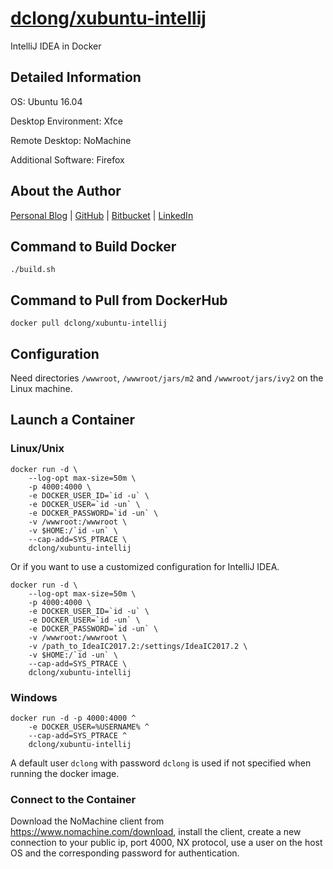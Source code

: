 # [dclong/xubuntu-intellij](https://hub.docker.com/r/dclong/xubuntu-intellij/)

IntelliJ IDEA in Docker

## Detailed Information

OS: Ubuntu 16.04

Desktop Environment: Xfce

Remote Desktop: NoMachine

Additional Software: Firefox

## About the Author

[Personal Blog](http://www.legendu.net)   |   [GitHub](https://github.com/dclong)   |   [Bitbucket](https://bitbucket.org/dclong/)   |   [LinkedIn](http://www.linkedin.com/in/ben-chuanlong-du-1239b221/)


## Command to Build Docker

```
./build.sh
```

## Command to Pull from DockerHub

```
docker pull dclong/xubuntu-intellij
```

## Configuration

Need directories `/wwwroot`, `/wwwroot/jars/m2` and `/wwwroot/jars/ivy2` 
on the Linux machine.

## Launch a Container

### Linux/Unix
```
docker run -d \
    --log-opt max-size=50m \
    -p 4000:4000 \
    -e DOCKER_USER_ID=`id -u` \
    -e DOCKER_USER=`id -un` \
    -e DOCKER_PASSWORD=`id -un` \
    -v /wwwroot:/wwwroot \
    -v $HOME:/`id -un` \
    --cap-add=SYS_PTRACE \
    dclong/xubuntu-intellij
```
Or if you want to use a customized configuration for IntelliJ IDEA.
```
docker run -d \
    --log-opt max-size=50m \
    -p 4000:4000 \
    -e DOCKER_USER_ID=`id -u` \
    -e DOCKER_USER=`id -un` \
    -e DOCKER_PASSWORD=`id -un` \
    -v /wwwroot:/wwwroot \
    -v /path_to_IdeaIC2017.2:/settings/IdeaIC2017.2 \
    -v $HOME:/`id -un` \
    --cap-add=SYS_PTRACE \
    dclong/xubuntu-intellij
```

### Windows 
```
docker run -d -p 4000:4000 ^
    -e DOCKER_USER=%USERNAME% ^
    --cap-add=SYS_PTRACE ^
    dclong/xubuntu-intellij
```

A default user `dclong` with password `dclong` is used if not specified when running the docker image.

### Connect to the Container

Download the NoMachine client from <https://www.nomachine.com/download>, 
install the client, 
create a new connection to your public ip, port 4000, NX protocol, 
use a user on the host OS and the corresponding password for authentication. 
